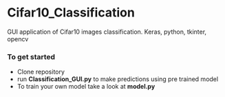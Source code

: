 # Cifar10_Classification
GUI application of Cifar10 images classification. Keras, python, tkinter, opencv

### To get started 

* Clone repository 
* run **Classification_GUI.py** to make predictions using pre trained model
* To train your own model take a look at **model.py** 
